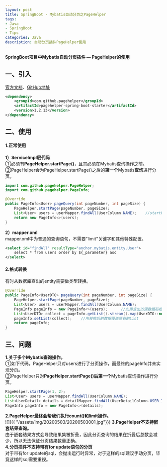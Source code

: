 ```yaml
---
layout: post
title: SpringBoot - Mybatis自动分页之PageHelper
tags:
- Java 
- SpringBoot 
- Tips
categories: Java
description: 自动分页插件PageHelper使用
---  
```

**SpringBoot项目中Mybatis自动分页插件 — PageHelper的使用**

<!-- more -->
## 一、引入
[官方文档](https://pagehelper.github.io/docs/)、[GitHub地址](https://github.com/pagehelper/Mybatis-PageHelper)
```xml
<dependency>
    <groupId>com.github.pagehelper</groupId>
    <artifactId>pagehelper-spring-boot-starter</artifactId>
    <version>1.2.13</version>
</dependency>
```
## 二、使用
#### 1.正常使用
**1）ServiceImpl层代码**  
①必须有**PageHelper.startPage()**，且其必须在Mybatis查询操作之前。  
②PageHelper会为PageHelper.startPage()之后的**第一个**Mybatis**查询**进行分页。  
```java
import com.github.pagehelper.PageHelper;
import com.github.pagehelper.PageInfo;

@Override
public PageInfo<User> pageQuery(int pageNumber, int pageSize) {
    PageHelper.startPage(pageNumber, pageSize);
    List<User> users = userMapper.findAll(UserColumn.NAME);    //startPage()后第一个Mybatis查询操作
    return new PageInfo<>(users);
}
```
**2）mapper.xml**  
mapper.xml中为普通的查询语句，不需要"limit"关键字和其他特殊配置。
```xml
<select id="findAll" resultType="anchor.mybatis.entity.User">
    select * from users order by ${_parameter} asc
</select>
```
#### 2.格式转换
有时从数据库查出的entity需要做类型转换。
```java
@Override
public PageInfo<UserDTO> pageQuery(int pageNumber, int pageSize) {
    PageHelper.startPage(pageNumber, pageSize);
    List<User> users = userMapper.findAll(UserColumn.NAME);
    PageInfo pageInfo = new PageInfo<>(users);      //先用查出的源数据初始化pageInfo，注意不要指定PageInfo<T>中泛型T
    List<UserDTO> collect = pageInfo.getList().stream().map(UserDTO::new).collect(Collectors.toList());    //数据格式转换
    pageInfo.setList(collect);    //用转换后的数据覆盖原有的List
    return pageInfo;
}
```
## 三、问题
**1.关于多个Mybatis查询操作。**  
①如下代码，PageHelper只对users进行了分页操作，而最终的pageInfo并未实现分页。  
②PageHelper只对**PageHelper.startPage()后第一个**Mybatis查询操作进行分页。  
```java
PageHelper.startPage(1, 2);
List<User> users = userMapper.findAll(UserColumn.NAME);
List<UserDetail> details = detailMapper.findAll(UserDetailColumn.USER_ID);
PageInfo pageInfo = new PageInfo<>(details);
```
**2.PageHelper最终会帮我们执行count()和limit操作。**  
![]({{ "/assets/img/20200503/20200503001.jpg"}})
**3.PageHelper不支持嵌套结果查询。**  
由于嵌套结果方式会导致结果集被折叠，因此分页查询的结果在折叠后总数会减少，所以无法保证分页结果数量正确。  
**4.分页插件不支持带有for update语句的分页**  
对于带有for update的sql，会抛出运行时异常，对于这样的sql建议手动分页，毕竟这样的sql需要重视。
